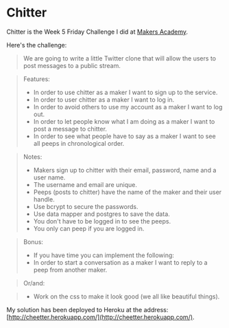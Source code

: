 Chitter
====================

Chitter is the Week 5 Friday Challenge I did at [Makers Academy](http://www.makersacademy.com).

Here's the challenge:

>We are going to write a little Twitter clone that will allow the users to post messages to a public stream.

>Features:
>* In order to use chitter as a maker I want to sign up to the service.
>* In order to user chitter as a maker I want to log in.
>* In order to avoid others to use my account as a maker I want to log out.
>* In order to let people know what I am doing as a maker I want to post a message to chitter.
>* In order to see what people have to say as a maker I want to see all peeps in chronological order.

>Notes:
>* Makers sign up to chitter with their email, password, name and a user name.
>* The username and email are unique.
>* Peeps (posts to chitter) have the name of the maker and their user handle.
>* Use bcrypt to secure the passwords.
>* Use data mapper and postgres to save the data.
>* You don't have to be logged in to see the peeps.
>* You only can peep if you are logged in.

>Bonus:
>* If you have time you can implement the following:
>* In order to start a conversation as a maker I want to reply to a peep from another maker.
      
>Or/and:

>* Work on the css to make it look good (we all like beautiful things).

My solution has been deployed to Heroku at the address: [http://cheetter.herokuapp.com/](http://cheetter.herokuapp.com/).